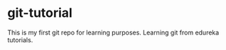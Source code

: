 # git-tutorial
This is my first git repo for learning purposes.
Learning git from edureka tutorials.
